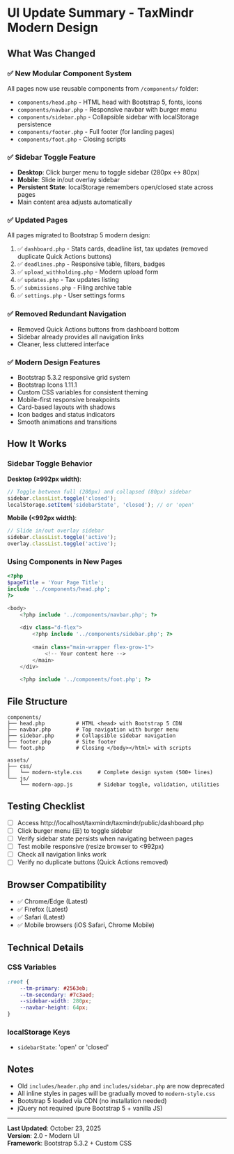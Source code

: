 # UI Update Summary - TaxMindr Modern Design

## What Was Changed

### ✅ **New Modular Component System**
All pages now use reusable components from `/components/` folder:
- `components/head.php` - HTML head with Bootstrap 5, fonts, icons
- `components/navbar.php` - Responsive navbar with burger menu
- `components/sidebar.php` - Collapsible sidebar with localStorage persistence
- `components/footer.php` - Full footer (for landing pages)
- `components/foot.php` - Closing scripts

### ✅ **Sidebar Toggle Feature**
- **Desktop**: Click burger menu to toggle sidebar (280px ↔ 80px)
- **Mobile**: Slide in/out overlay sidebar
- **Persistent State**: localStorage remembers open/closed state across pages
- Main content area adjusts automatically

### ✅ **Updated Pages**
All pages migrated to Bootstrap 5 modern design:
1. ✅ `dashboard.php` - Stats cards, deadline list, tax updates (removed duplicate Quick Actions buttons)
2. ✅ `deadlines.php` - Responsive table, filters, badges
3. ✅ `upload_withholding.php` - Modern upload form
4. ✅ `updates.php` - Tax updates listing
5. ✅ `submissions.php` - Filing archive table
6. ✅ `settings.php` - User settings forms

### ✅ **Removed Redundant Navigation**
- Removed Quick Actions buttons from dashboard bottom
- Sidebar already provides all navigation links
- Cleaner, less cluttered interface

### ✅ **Modern Design Features**
- Bootstrap 5.3.2 responsive grid system
- Bootstrap Icons 1.11.1
- Custom CSS variables for consistent theming
- Mobile-first responsive breakpoints
- Card-based layouts with shadows
- Icon badges and status indicators
- Smooth animations and transitions

## How It Works

### Sidebar Toggle Behavior

**Desktop (≥992px width)**:
```javascript
// Toggle between full (280px) and collapsed (80px) sidebar
sidebar.classList.toggle('closed');
localStorage.setItem('sidebarState', 'closed'); // or 'open'
```

**Mobile (<992px width)**:
```javascript
// Slide in/out overlay sidebar
sidebar.classList.toggle('active');
overlay.classList.toggle('active');
```

### Using Components in New Pages

```php
<?php
$pageTitle = 'Your Page Title';
include '../components/head.php';
?>

<body>
    <?php include '../components/navbar.php'; ?>
    
    <div class="d-flex">
        <?php include '../components/sidebar.php'; ?>
        
        <main class="main-wrapper flex-grow-1">
            <!-- Your content here -->
        </main>
    </div>
    
    <?php include '../components/foot.php'; ?>
```

## File Structure

```
components/
├── head.php          # HTML <head> with Bootstrap 5 CDN
├── navbar.php        # Top navigation with burger menu
├── sidebar.php       # Collapsible sidebar navigation
├── footer.php        # Site footer
└── foot.php          # Closing </body></html> with scripts

assets/
├── css/
│   └── modern-style.css     # Complete design system (500+ lines)
└── js/
    └── modern-app.js        # Sidebar toggle, validation, utilities
```

## Testing Checklist

- [ ] Access http://localhost/taxmindr/taxmindr/public/dashboard.php
- [ ] Click burger menu (☰) to toggle sidebar
- [ ] Verify sidebar state persists when navigating between pages
- [ ] Test mobile responsive (resize browser to <992px)
- [ ] Check all navigation links work
- [ ] Verify no duplicate buttons (Quick Actions removed)

## Browser Compatibility

- ✅ Chrome/Edge (Latest)
- ✅ Firefox (Latest)
- ✅ Safari (Latest)
- ✅ Mobile browsers (iOS Safari, Chrome Mobile)

## Technical Details

### CSS Variables
```css
:root {
    --tm-primary: #2563eb;
    --tm-secondary: #7c3aed;
    --sidebar-width: 280px;
    --navbar-height: 64px;
}
```

### localStorage Keys
- `sidebarState`: 'open' or 'closed'

## Notes

- Old `includes/header.php` and `includes/sidebar.php` are now deprecated
- All inline styles in pages will be gradually moved to `modern-style.css`
- Bootstrap 5 loaded via CDN (no installation needed)
- jQuery not required (pure Bootstrap 5 + vanilla JS)

---

**Last Updated**: October 23, 2025  
**Version**: 2.0 - Modern UI  
**Framework**: Bootstrap 5.3.2 + Custom CSS
